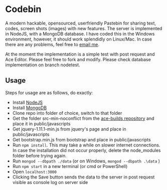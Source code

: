 Codebin
=======

A modern hackable, opensourced, userfriendly Pastebin for sharing text, codes, screen shots (images) with new features. The server is implemented in NodeJS, with a MongoDB database. I have coded this in the Windows environment, however, it should work splendidly on Linux/Mac. In case there are any problems, feel free to [email me](mailto:mindstormer619@gmail.com).

At the moment the implementation is a simple test with post request and Ace Editor. Please feel free to fork and modify.
Please check database implementation on branch nodetest.

Usage
-----

Steps for usage are as follows, do exactly:

- Install [NodeJS](http://nodejs.org/)
- Install [MongoDB](https://www.mongodb.org/)
- Clone repo into folder of choice, switch to that folder
- Get the folder src-min-noconflict from the [ace-builds repository](https://github.com/ajaxorg/ace-builds/) and place it in public/javascripts
- Get jquery-1.11.1-min.js from jquery's page and place in public/javascripts
- Get bootstrap.min.js from bootstrap and place in public/javascripts
- Run `npm install`. This may take a while on slower internet connections. In case the installation did not occur properly, delete the node_modules folder before trying again.
- Run `mongod --dbpath ./data` (or on Windows, `mongod --dbpath .\data` )
- Run `npm start` in a new terminal (or cmd or PowerShell)
- Open `localhost:3000`
- Clicking the Save button sends the data to the server in post request visible as console log on server side
